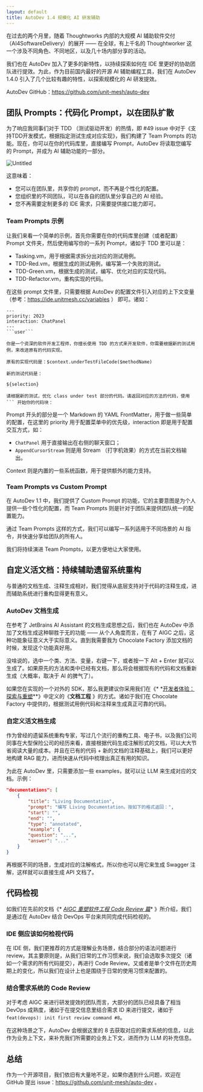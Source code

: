 ```yaml
---
layout: default
title: AutoDev 1.4 规模化 AI 研发辅助
---
```


在过去的两个月里，随着 Thoughtworks 内部的大规模 AI 辅助软件交付（AI4SoftwareDelivery）的展开 —— 在全球，有上千名的
Thoughtworker 这一个涉及不同角色、不同地区，以及几十场内部分享的活动。

我们也在 AutoDev 加入了更多的新特性，以持续探索如何在 IDE 里更好的协助团队进行提效。为此，作为目前国内最好的开源 AI
辅助编程工具，我们在 AutoDev 1.4.0 引入了几个比较有趣的特性，以探索规模化的 AI 研发提效。

AutoDev GitHub：https://github.com/unit-mesh/auto-dev

## 团队 Prompts：代码化 Prompt，以在团队扩散

为了响应我同事们对于 TDD （测试驱动开发）的热情，即 #49 issue 中对于《支持TDD开发模式，根据指定测试生成对应实现》，我们构建了
Team Prompts 的功能。现在，你可以在你的代码库里，直接编写 Prompt，AutoDev 将读取您编写的 Prompt，并成为 AI 辅助功能的一部分。

![Untitled](https://prod-files-secure.s3.us-west-2.amazonaws.com/ba3432d7-a5ac-428b-9d05-6d088dd5940a/5cecc645-e9fd-466a-8adc-2f69b15299e3/Untitled.png)

这意味着：

- 您可以在团队里，共享你的 prompt，而不再是个性化的配置。
- 您组织里的不同团队，可以在各自的团队里分享自己的 AI 经验。
- 您不再需要定制更多的 IDE 需求，只需要提供接口能力即可。

### Team Prompts 示例

让我们来看一个简单的示例，首先你需要在你的代码库里创建（或者配置） Prompt 文件夹，然后使用编写你的一系列 Prompt，诸如于 TDD
里可以是：

- Tasking.vm，用于根据需求拆分出对应的测试用例。
- TDD-Red.vm，根据生成的测试用例，编写第一个失败的测试。
- TDD-Green.vm，根据生成的测试，编写、优化对应的实现代码。
- TDD-Refactor.vm，重构实现的代码。

在这些 prompt 文件里，只需要根据 AutoDev 的配置文件引入对应的上下文变量（参考：https://ide.unitmesh.cc/variables ） 即可。诸如：

```
---
priority: 2023
interaction: ChatPanel
---
```user```

你是一个资深的软件开发工程师，你擅长使用 TDD 的方式来开发软件，你需要根据新的测试用例，来改进原有的代码实现。

原有的实现代码是：$context.underTestFileCode($methodName)

新的测试代码是：

${selection}

请根据新的测试，优化 class under test 部分的代码。请返回对应的方法的代码，使用 ``` 开始你的代码块：
```

Prompt 开头的部分是一个 Markdown 的 YAML FrontMatter，用于做一些简单的配置，在这里的 priority 用于配置菜单中的优先级，interaction
即是用于配置交互方式，如：

- `ChatPanel` 用于直接输出在右侧的聊天窗口；
- `AppendCursorStream` 则是用 Stream （打字机效果）的方式在当前文档输出。

Context 则是内置的一些系统函数，用于提供额外的能力支持。

### Team Prompts vs Custom Prompt

在 AutoDev 1.1 中，我们提供了 Custom Prompt 的功能，它的主要意图是为个人提供一些个性化的配置，而 Team Prompts
则是针对于团队来提供团队统一的配置能力。

通过 Team Prompts 这样的方式，我们可以编写一系列适用于不同场景的 AI 指令，并快速分享给团队的所有人。

我们将持续演进 Team Prompts，以更方便地让大家使用。

## 自定义活文档：持续辅助遗留系统重构

与普通的文档生成、注释生成相对，我们觉得从底层支持对于代码的注释生成，进而辅助系统进行重构显得更有意义。

### AutoDev 文档生成

在参考了 JetBrains AI Assistant 的文档生成思想之后，我们也在 AutoDev 中添加了文档生成这种聊胜于无的功能 —— 从个人角度而言，在有了
AIGC 之后，这种功能象征意义大于实际意义。直到我需要我为 Chocolate Factory 添加文档的时候，发现这个功能真好用。

没啥说的，选中一个类、方法、变量，右键一下，或者按一下 Alt + Enter 就可以生成了。如果原先的方法和类中已经有文档，那么将会根据现有的代码和文档重新生成（大概率，取决于
AI 的脾气了）。

如果您在实现的一个对外的 SDK，那么我更建议你采用我们在《*
*[开发者体验：探索与重塑](https://dx.phodal.com/docs/patterns/document-engineering.html)**》中定义的《**文档工程**
》的方式。诸如于我们在 Chocolate Factory 中提供的，根据测试用例代码和注释来生成真正可靠的代码。

### 自定义活文档生成

作为曾经的遗留系统重构专家，写过几个流行的重构工具、电子书，以及我们公司同事在大型保险公司的经历来看，直接根据代码生成注解形式的文档，可以大大节省阅读大量的成本。并且在已有的代码 +
新的文档的注释基础上，我们可以更好地构建 RAG 能力，进而快速从代码中梳理出真正有用的知识。

为此在 AutoDev 里，只需要添加一些 examples，就可以让 LLM 来生成对应的文档。示例：

```json
"documentations": [
    {
        "title": "Living Documentation",
        "prompt": "编写 Living Documentation。按如下的格式返回：",
        "start": "",
        "end": "",
        "type": "annotated",
        "example": {
        "question": "...",
        "answer": "..."
    }
}
```

再根据不同的场景，生成对应的注解格式，所以你也可以用它来生成 Swagger 注解，这样就可以直接生成 API 文档了。

## 代码检视

如我们在先前的文档《*
*[AIGC 重塑软件工程 Code Review 篇](https://www.phodal.com/blog/llm-empowered-software-engineering-code-review/)**
》所介绍，我们是通过在 AutoDev 结合 DevOps 平台来共同完成代码检视的。

### IDE 侧应该如何检视代码

在 IDE 侧，我们更推荐的方式是理解业务场景，结合部分的语法问题进行 review。其主要原则是，从我们日常的工作习惯来说，我们会选取多次提交（诸如一个需求的所有代码提交），再进行
Code Review。又或者是单个文件在历史周期上的变化，所以我们在设计上也是围绕于日常的使用习惯来配置的。

### 结合需求系统的 Code Review

对于考虑 AIGC 来进行研发提效的团队而言，大部分的团队已经具备了相当 DevOps 成熟度，诸如于在提交信息里结合需求 ID
来进行提交，诸如于 `feat(devops): init first review command #8`。

在这种场景之下，AutoDev 会根据这里的 8 去获取对应的需求系统的信息，以此作为业务上下文，来补充我们所需要的业务上下文，进而作为
LLM 的补充信息。

## 总结

作为一个开源项目，我们依旧有大量地不足，如果你遇到什么问题，欢迎在 GitHub 提出
issue：https://github.com/unit-mesh/auto-dev 。
